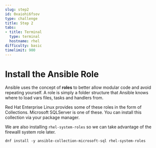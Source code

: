 ```yaml
---
slug: step2
id: 0xaiohi6fsov
type: challenge
title: Step 2
tabs:
- title: Terminal
  type: terminal
  hostname: rhel
difficulty: basic
timelimit: 900
---
```

# Install the Ansible Role

Ansible uses the concept of **roles** to better allow modular code and avoid repeating yourself. A role is simply a folder structure that Ansible knows where to load vars files, tasks and handlers from.

Red Hat Enterprise Linux provides some of these roles in the form of Collections.  Microsoft SQLServer is one of these. You can install this collection via your package manager.

We are also installing `rhel-system-roles` so we can take advantage of the firewalll system role later.

```
dnf install -y ansible-collection-microsoft-sql rhel-system-roles
```

